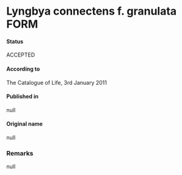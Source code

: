 Lyngbya connectens f. granulata FORM
=======

#### Status
ACCEPTED

#### According to
The Catalogue of Life, 3rd January 2011

#### Published in
null

#### Original name
null

### Remarks
null